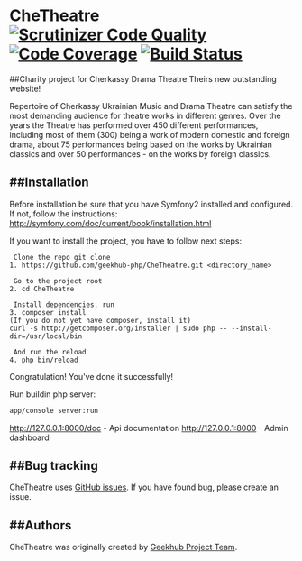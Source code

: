 CheTheatre [![Scrutinizer Code Quality](https://scrutinizer-ci.com/g/geekhub-php/CheTheatre/badges/quality-score.png?b=master)](https://scrutinizer-ci.com/g/geekhub-php/CheTheatre/?branch=master) [![Code Coverage](https://scrutinizer-ci.com/g/geekhub-php/CheTheatre/badges/coverage.png?b=master)](https://scrutinizer-ci.com/g/geekhub-php/CheTheatre/?branch=master) [![Build Status](https://travis-ci.org/geekhub-php/CheTheatre.svg?branch=develop)](https://travis-ci.org/geekhub-php/CheTheatre)
==========

##Charity project for Cherkassy Drama Theatre 
Theirs new outstanding website!

Repertoire of Cherkassy Ukrainian Music and Drama Theatre can satisfy the most demanding audience for theatre works in different genres. 
Over the years the Theatre has performed over 450 different performances, including most of them (300) being a work of modern domestic and foreign drama, 
about 75 performances being based on the works by Ukrainian classics and over 50 performances - on the works by foreign classics.

##Installation
------------
Before installation be sure that you have Symfony2 installed and configured. If not, follow the instructions:
http://symfony.com/doc/current/book/installation.html

If you want to install the project, you have to follow next steps:
    
     Clone the repo git clone 
    1. https://github.com/geekhub-php/CheTheatre.git <directory_name>
    
     Go to the project root
    2. cd CheTheatre
    
     Install dependencies, run
    3. composer install
    (If you do not yet have composer, install it)
    curl -s http://getcomposer.org/installer | sudo php -- --install-dir=/usr/local/bin
    
     And run the reload
    4. php bin/reload
    
Congratulation! You've done it successfully!

Run buildin php server:

```bash
app/console server:run
```

http://127.0.0.1:8000/doc - Api documentation
http://127.0.0.1:8000     - Admin dashboard

##Bug tracking
------------

CheTheatre uses [GitHub issues](https://github.com/geekhub-php/CheTheatre/issues).
If you have found bug, please create an issue.

##Authors
-------

CheTheatre was originally created by [Geekhub Project Team](http://geekhub.ck.ua).

[1]:  http://geekhub.ck.ua/

